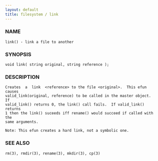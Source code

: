 ```yaml
---
layout: default
title: filesystem / link
---
```






### NAME
    link() - link a file to another


### SYNOPSIS
    void link( string original, string reference );


### DESCRIPTION
    Creates  a  link  <reference> to the file <original>.  This efun causes
    valid_link(original, reference) to be called in the master object.   If
    valid_link() returns 0, the link() call fails.  If valid_link() returns
    1 then the link() suceeds iff rename() would succeed if called with the
    same arguments.

    Note: This efun creates a hard link, not a symbolic one.


### SEE ALSO
    rm(3), rmdir(3), rename(3), mkdir(3), cp(3)



